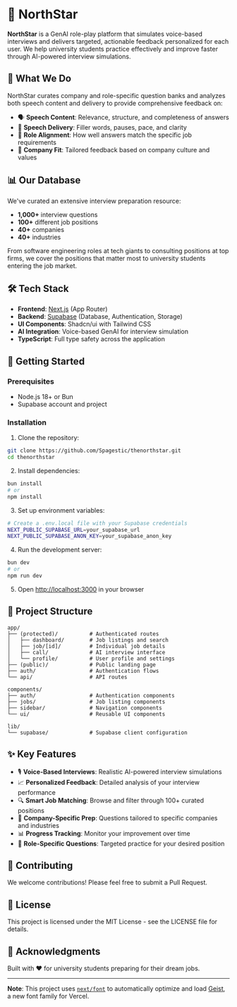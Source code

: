 # 🌟 NorthStar

**NorthStar** is a GenAI role-play platform that simulates voice-based interviews and delivers targeted, actionable feedback personalized for each user. We help university students practice effectively and improve faster through AI-powered interview simulations.

## 🎯 What We Do

NorthStar curates company and role-specific question banks and analyzes both speech content and delivery to provide comprehensive feedback on:

- 🗣️ **Speech Content**: Relevance, structure, and completeness of answers
- 🎤 **Speech Delivery**: Filler words, pauses, pace, and clarity
- 🎯 **Role Alignment**: How well answers match the specific job requirements
- 💼 **Company Fit**: Tailored feedback based on company culture and values

## 📊 Our Database

We've curated an extensive interview preparation resource:

- **1,000+** interview questions
- **100+** different job positions
- **40+** companies
- **40+** industries

From software engineering roles at tech giants to consulting positions at top firms, we cover the positions that matter most to university students entering the job market.

## 🛠️ Tech Stack

- **Frontend**: [Next.js](https://nextjs.org) (App Router)
- **Backend**: [Supabase](https://supabase.com) (Database, Authentication, Storage)
- **UI Components**: Shadcn/ui with Tailwind CSS
- **AI Integration**: Voice-based GenAI for interview simulation
- **TypeScript**: Full type safety across the application

## 🚀 Getting Started

### Prerequisites

- Node.js 18+ or Bun
- Supabase account and project

### Installation

1. Clone the repository:

```bash
git clone https://github.com/Spagestic/thenorthstar.git
cd thenorthstar
```

2. Install dependencies:

```bash
bun install
# or
npm install
```

3. Set up environment variables:

```bash
# Create a .env.local file with your Supabase credentials
NEXT_PUBLIC_SUPABASE_URL=your_supabase_url
NEXT_PUBLIC_SUPABASE_ANON_KEY=your_supabase_anon_key
```

4. Run the development server:

```bash
bun dev
# or
npm run dev
```

5. Open [http://localhost:3000](http://localhost:3000) in your browser

## 📁 Project Structure

```
app/
├── (protected)/          # Authenticated routes
│   ├── dashboard/        # Job listings and search
│   ├── job/[id]/         # Individual job details
│   ├── call/             # AI interview interface
│   └── profile/          # User profile and settings
├── (public)/             # Public landing page
├── auth/                 # Authentication flows
└── api/                  # API routes

components/
├── auth/                 # Authentication components
├── jobs/                 # Job listing components
├── sidebar/              # Navigation components
└── ui/                   # Reusable UI components

lib/
└── supabase/             # Supabase client configuration
```

## ✨ Key Features

- 🎙️ **Voice-Based Interviews**: Realistic AI-powered interview simulations
- 📈 **Personalized Feedback**: Detailed analysis of your interview performance
- 🔍 **Smart Job Matching**: Browse and filter through 100+ curated positions
- 🏢 **Company-Specific Prep**: Questions tailored to specific companies and industries
- 📊 **Progress Tracking**: Monitor your improvement over time
- 🎯 **Role-Specific Questions**: Targeted practice for your desired position

## 🤝 Contributing

We welcome contributions! Please feel free to submit a Pull Request.

## 📄 License

This project is licensed under the MIT License - see the LICENSE file for details.

## 🙏 Acknowledgments

Built with ❤️ for university students preparing for their dream jobs.

---

**Note**: This project uses [`next/font`](https://nextjs.org/docs/app/building-your-application/optimizing/fonts) to automatically optimize and load [Geist](https://vercel.com/font), a new font family for Vercel.

